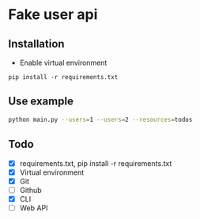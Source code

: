 # Fake user api


## Installation


- Enable virtual environment

```
pip install -r requirements.txt
```



## Use example


```bash
python main.py --users=1 --users=2 --resources=todos
```


## Todo

- [x] requirements.txt, pip install -r requirements.txt
- [x] Virtual environment
- [x] Git
- [ ] Github
- [x] CLI
- [ ] Web API
